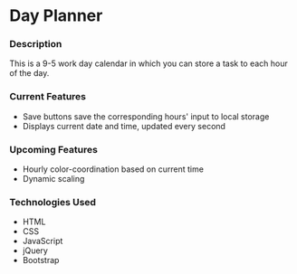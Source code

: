 # Day Planner #

### Description ###
This is a 9-5 work day calendar in which you can store a task to each hour of the day. 


### Current Features ###
- Save buttons save the corresponding hours' input to local storage
- Displays current date and time, updated every second


### Upcoming Features ###
- Hourly color-coordination based on current time
- Dynamic scaling


### Technologies Used ###
- HTML
- CSS
- JavaScript
- jQuery
- Bootstrap

 

